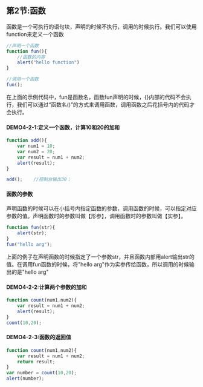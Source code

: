 ## 第2节:函数
函数是一个可执行的语句块，声明的时候不执行，调用的时候执行。我们可以使用function来定义一个函数
``` js
//声明一个函数
function fun(){
    //函数的内容
    alert("hello function")
}

//调用一个函数
fun();
```
在上面的示例代码中，fun是函数名，函数fun声明的时候，{}内部的代码不会执行，我们可以通过“函数名()”的方式来调用函数，调用函数之后花括号内的代码才会执行。

#### DEMO4-2-1:定义一个函数，计算10和20的加和
``` js
function add(){
    var num1 = 10;
    var num2 = 20;
    var result = num1 + num2;
    alert(result);
}

add();    //控制台输出30；
```

#### 函数的参数
声明函数的时候可以在小括号内指定函数的参数，调用函数的时候，可以指定对应参数的值。声明函数时的参数叫做【形参】，调用函数时的参数叫做【实参】。
``` js
function fun(str){
    alert(str);
}
fun("hello arg");
```
上面的例子在声明函数的时候指定了一个参数str，并且函数内部用alert输出str的值。在调用fun函数的时候，将"hello arg"作为实参传给函数，所以调用的时候输出的是"hello arg"

#### DEMO4-2-2:计算两个参数的加和
``` js
function count(num1,num2){
    var result = num1 + num2;
    alert(result);
}
count(10,20);
```

#### DEMO4-2-3:函数的返回值
``` js
function count(num1,num2){
    var result = num1 + num2;
    return result;
}
var number = count(10,20);
alert(number);
```



